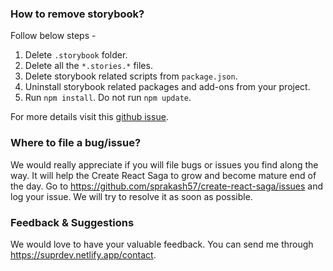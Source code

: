 ### How to remove storybook?

Follow below steps -
1. Delete `.storybook` folder.
2. Delete all the `*.stories.*` files.
3. Delete storybook related scripts from `package.json`.
4. Uninstall storybook related packages and add-ons from your project.
5. Run `npm install`. Do not run `npm update`.

For more details visit this <a href="https://github.com/storybookjs/storybook/issues/979" target="_blank">github issue</a>.

### Where to file a bug/issue?

We would really appreciate if you will file bugs or issues you find along the way. It will help the Create React Saga to grow and become mature end of the day. Go to https://github.com/sprakash57/create-react-saga/issues and log your issue. We will try to resolve it as soon as possible.

### Feedback & Suggestions

We would love to have your valuable feedback. You can send me through https://suprdev.netlify.app/contact.